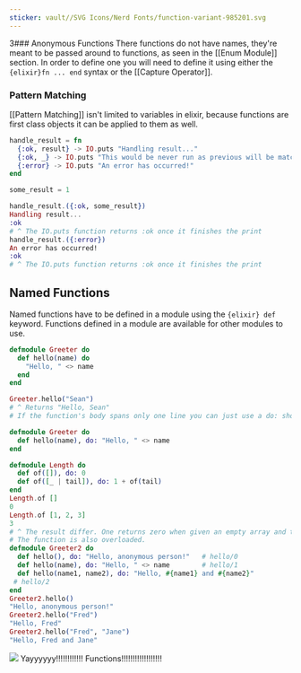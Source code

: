 ```yaml
---
sticker: vault//SVG Icons/Nerd Fonts/function-variant-985201.svg
---
```

3### Anonymous Functions 
There functions do not have names, they're meant to be passed around to functions, as seen in the [[Enum Module]] section. In order to define one you will need to define it using either the `{elixir}fn ... end` syntax or the [[Capture Operator]]. 

### Pattern Matching
[[Pattern Matching]] isn't limited to variables in elixir, because functions are first class objects it can be applied to them as well. 
```elixir
handle_result = fn
  {:ok, result} -> IO.puts "Handling result..."
  {:ok, _} -> IO.puts "This would be never run as previous will be matched beforehand."
  {:error} -> IO.puts "An error has occurred!"
end

some_result = 1

handle_result.({:ok, some_result})
Handling result...
:ok
# ^ The IO.puts function returns :ok once it finishes the print
handle_result.({:error})
An error has occurred!
:ok
# ^ The IO.puts function returns :ok once it finishes the print
```

## Named Functions 
Named functions have to be defined in a module using the `{elixir} def` keyword. Functions defined in a module are available for other modules to use. 
```elixir
defmodule Greeter do
  def hello(name) do
    "Hello, " <> name
  end
end

Greeter.hello("Sean")
# ^ Returns "Hello, Sean"
# If the function's body spans only one line you can just use a do: shortcut.

defmodule Greeter do
  def hello(name), do: "Hello, " <> name
end

defmodule Length do
  def of([]), do: 0
  def of([_ | tail]), do: 1 + of(tail)
end
Length.of []
0
Length.of [1, 2, 3]
3
# ^ The result differ. One returns zero when given an empty array and the other returns the length of the array. 
# The function is also overloaded. 
defmodule Greeter2 do
  def hello(), do: "Hello, anonymous person!"   # hello/0
  def hello(name), do: "Hello, " <> name        # hello/1
  def hello(name1, name2), do: "Hello, #{name1} and #{name2}"
 # hello/2
end
Greeter2.hello()
"Hello, anonymous person!"
Greeter2.hello("Fred")
"Hello, Fred"
Greeter2.hello("Fred", "Jane")
"Hello, Fred and Jane"
```

![](https://media.tenor.com/uJOLBspTDLoAAAAd/cat-dance.gif)
Yayyyyyy!!!!!!!!!!!! Functions!!!!!!!!!!!!!!!!!!